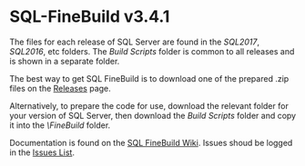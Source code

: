 ﻿# SQL-FineBuild v3.4.1

The files for each release of SQL Server are found in the _SQL2017_, _SQL2016_, etc folders.  The _Build Scripts_ folder is common to all releases and is shown in a separate folder.

The best way to get SQL FineBuild is to download one of the prepared .zip files on the [Releases](https://github.com/SQL-FineBuild/v3.4.1/releases) page.

Alternatively, to prepare the code for use, download the relevant folder for your version of SQL Server, then download the _Build Scripts_ folder and copy it into the _\FineBuild_ folder.  

Documentation is found on the [SQL FineBuild Wiki](https://github.com/SQL-FineBuild/Common/wiki).  Issues shoud be logged in the [Issues List](https://github.com/SQL-FineBuild/Common/issues).
